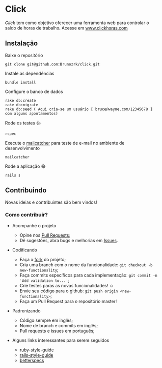 # Click

*Click* tem como objetivo oferecer uma ferramenta web para controlar o saldo de horas de trabalho. Acesse em www.clickhoras.com

## Instalação

Baixe o repositório
    
    git clone git@github.com:Brunozrk/click.git

Instale as dependências

    bundle install

Configure o banco de dados

    rake db:create
    rake db:migrate
    rake db:seed ( Aqui cria-se um usuário [ bruce@wayne.com/12345678 ] com alguns apontamentos)

Rode os testes :+1:

    rspec

Execute o  [mailcatcher](http://mailcatcher.me/) para teste de e-mail no ambiente de desenvolvimento

    mailcatcher

Rode a aplicação :grin:

    rails s

## Contribuindo

Novas ideias e contribuintes são bem vindos!

### Como contribuir?

  * Acompanhe o projeto
    * Opine nos [Pull Requests](https://github.com/Brunozrk/click/pulls);
    * Dê sugestões, abra bugs e melhorias em [Issues](https://github.com/Brunozrk/click/issues).

  * Codificando
    * Faça o [fork](https://github.com/Brunozrk/click/fork) do projeto;
    * Cria uma branch com o nome da funcionalidade: `git checkout -b new-functionality`;
    * Faça commits específicos para cada implementação: `git commit -m 'Add validation to...'`;
    * Crie testes paras as novas funcionalidades! :relaxed:
    * Envie seu código para o github: `git push origin <new-functionality>`;
    * Faça um Pull Request para o repositório master!

  * Padronizando
    * Código sempre em inglês;
    * Nome de branch e commits em inglês;
    * Pull requests e issues em português;

  * Alguns links interessantes para serem seguidos
    * [ruby-style-guide](https://github.com/bbatsov/ruby-style-guide)
    * [rails-style-guide](https://github.com/bbatsov/rails-style-guide)
    * [betterspecs](http://betterspecs.org/)
